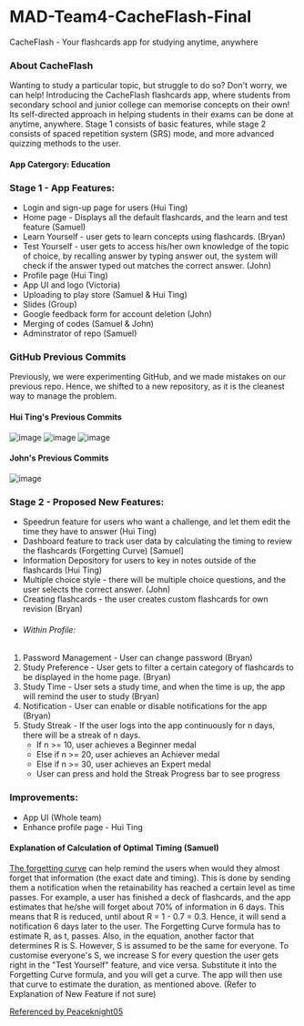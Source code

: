 # MAD-Team4-CacheFlash-Final
CacheFlash - Your flashcards app for studying anytime, anywhere
### About CacheFlash
Wanting to study a particular topic, but struggle to do so? Don't worry, we can help! Introducing the CacheFlash flashcards app, where students from secondary school and junior college can memorise concepts on their own! Its self-directed approach in helping students in their exams can be done at anytime, anywhere. Stage 1 consists of basic features, while stage 2 consists of spaced repetition system (SRS) mode, and more advanced quizzing methods to the user.

#### App Catergory: Education
### Stage 1 - App Features:
- Login and sign-up page for users (Hui Ting)
- Home page - Displays all the default flashcards, and the learn and test feature (Samuel)
- Learn Yourself - user gets to learn concepts using flashcards. (Bryan)
- Test Yourself - user gets to access his/her own knowledge of the topic of choice, by recalling answer by typing answer out, the system will check if the answer typed out matches the correct answer. (John)
- Profile page (Hui Ting)
- App UI and logo (Victoria)
- Uploading to play store (Samuel & Hui Ting)
- Slides (Group)
- Google feedback form for account deletion (John)
- Merging of codes (Samuel & John)
- Adminstrator of repo (Samuel)

### GitHub Previous Commits
Previously, we were experimenting GitHub, and we made mistakes on our previous repo. Hence, we shifted to a new repository, as it is the cleanest way to manage the problem. 
#### Hui Ting's Previous Commits
![image](https://github.com/MAD2023-Team4/MAD-Team4-CacheFlash-Final/assets/133575569/37539aa9-cc7f-45c8-939c-137c6b49fa86)
![image](https://github.com/MAD2023-Team4/MAD-Team4-CacheFlash-Final/assets/133575569/0af23221-f998-4262-9dc1-2cce2ff6c236)
![image](https://github.com/MAD2023-Team4/MAD-Team4-CacheFlash-Final/assets/133575569/7ee4983c-2ef6-4dd8-ae46-675e5bf1bef3)

#### John's Previous Commits
![image](https://github.com/MAD2023-Team4/MAD-Team4-CacheFlash-Final/assets/133575569/62cdd0f3-6e76-442b-833f-5cd0ad4020f4)


### Stage 2 - Proposed New Features:
 - Speedrun feature for users who want a challenge, and let them edit the time they have to answer (Hui Ting)
 - Dashboard feature to track user data by calculating the timing to review the flashcards (Forgetting Curve) [Samuel]
 - Information Depository for users to key in notes outside of the flashcards (Hui Ting)
 -  Multiple choice style - there will be multiple choice questions, and the user selects the correct answer. (John)
 -  Creating flashcards - the user creates custom flashcards for own revision (Bryan)
 -  ###### Within Profile:
   1. Password Management - User can change password (Bryan)
   2. Study Preference - User gets to filter a certain category of flashcards to be displayed in the home page. (Bryan)
   3. Study Time - User sets a study time, and when the time is up, the app will remind the user to study (Bryan) 
   4. Notification - User can enable or disable notifications for the app (Bryan)
   5. Study Streak - If the user logs into the app continuously for n days, there will be a streak of n days.
       - If n >= 10, user achieves a Beginner medal
       - Else if n >= 20, user achieves an Achiever medal
       - Else if n >= 30, user achieves an Expert medal
       - User can press and hold the Streak Progress bar to see progress
 ### Improvements:
 -  App UI (Whole team)
 -  Enhance profile page - Hui Ting
 
 #### Explanation of Calculation of Optimal Timing (Samuel)
 [The forgetting curve](https://en.wikipedia.org/wiki/Forgetting_curve) can help remind the users when would they almost forget that information (the exact date and timing). This is done by sending them a notification when the retainability has reached a certain level as time passes. For example, a user has finished a deck of flashcards, and the app estimates that he/she will forget about 70% of information in 6 days. This means that R is reduced, until about R = 1 - 0.7 = 0.3. Hence, it will send a notification 6 days later to the user.
 The Forgetting Curve formula has to estimate R, as t, passes. Also, in the equation, another factor that determines R is S. However, S is assumed to be the same for everyone. To customise everyone's S, we increase S for every question the user gets right in the "Test Yourself" feature, and vice versa. Substitute it into the Forgetting Curve formula, and you will get a curve. The app will then use that curve to estimate the duration, as mentioned above. (Refer to Explanation of New Feature if not sure)

[Referenced by Peaceknight05](https://github.com/peaceknight05/Pentagone)
